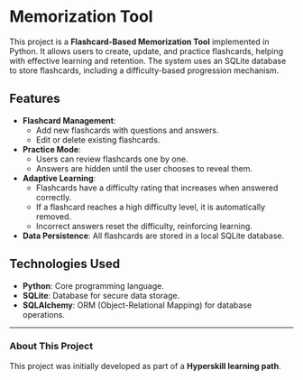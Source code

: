# Memorization Tool

This project is a **Flashcard-Based Memorization Tool** implemented in Python. It allows users to create, update, and practice flashcards, helping with effective learning and retention. The system uses an SQLite database to store flashcards, including a difficulty-based progression mechanism.

## Features

- **Flashcard Management**:
  - Add new flashcards with questions and answers.
  - Edit or delete existing flashcards.
- **Practice Mode**: 
  - Users can review flashcards one by one.
  - Answers are hidden until the user chooses to reveal them.
- **Adaptive Learning**:
  - Flashcards have a difficulty rating that increases when answered correctly.
  - If a flashcard reaches a high difficulty level, it is automatically removed.
  - Incorrect answers reset the difficulty, reinforcing learning.
- **Data Persistence**: All flashcards are stored in a local SQLite database.

## Technologies Used

- **Python**: Core programming language.
- **SQLite**: Database for secure data storage.
- **SQLAlchemy**: ORM (Object-Relational Mapping) for database operations.

---

### About This Project

This project was initially developed as part of a **Hyperskill learning path**. 
